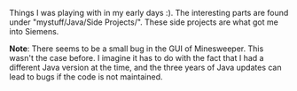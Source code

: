 Things I was playing with in my early days :). The interesting parts are found under "mystuff/Java/Side Projects/". These side projects are what got me into Siemens. 

**Note**: There seems to be a small bug in the GUI of Minesweeper. This wasn't the case before. I imagine it has to do with the fact that I had a different Java version at the time, and the three years of Java updates can lead to bugs if the code is not maintained.
